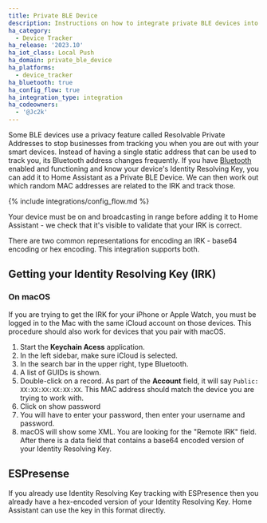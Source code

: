 ```yaml
---
title: Private BLE Device
description: Instructions on how to integrate private BLE devices into Home Assistant.
ha_category:
  - Device Tracker
ha_release: '2023.10'
ha_iot_class: Local Push
ha_domain: private_ble_device
ha_platforms:
  - device_tracker
ha_bluetooth: true
ha_config_flow: true
ha_integration_type: integration
ha_codeowners:
  - '@Jc2k'
---
```


Some BLE devices use a privacy feature called Resolvable Private Addresses to stop businesses from tracking you when you are out with your smart devices. Instead of having a single static address that can be used to track you, its Bluetooth address changes frequently. If you have [Bluetooth](/integrations/bluetooth) enabled and functioning and know your device's Identity Resolving Key, you can add it to Home Assistant as a Private BLE Device. We can then work out which random MAC addresses are related to the IRK and track those.

{% include integrations/config_flow.md %}

Your device must be on and broadcasting in range before adding it to Home Assistant - we check that it's visible to validate that your IRK is correct.

There are two common representations for encoding an IRK - base64 encoding or hex encoding. This integration supports both.

## Getting your Identity Resolving Key (IRK)

### On macOS

If you are trying to get the IRK for your iPhone or Apple Watch, you must be logged in to the Mac with the same iCloud account on those devices. This procedure should also work for devices that you pair with macOS.

1. Start the **Keychain Acess** application.
2. In the left sidebar, make sure iCloud is selected.
3. In the search bar in the upper right, type Bluetooth.
4. A list of GUIDs is shown.
5. Double-click on a record. As part of the **Account** field, it will say `Public: XX:XX:XX:XX:XX:XX`. This MAC address should match the device you are trying to work with.
6. Click on show password
7. You will have to enter your password, then enter your username and password.
8. macOS will show some XML. You are looking for the "Remote IRK" field. After there is a data field that contains a base64 encoded version of your Identity Resolving Key.

## ESPresense

If you already use Identity Resolving Key tracking with ESPresence then you already have a hex-encoded version of your Identity Resolving Key. Home Assistant can use the key in this format directly.
